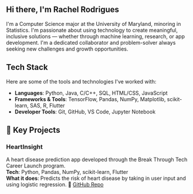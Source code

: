 ## Hi there, I'm Rachel Rodrigues
I'm a Computer Science major at the University of Maryland, minoring in Statistics. I'm passionate about using technology to create meaningful, inclusive solutions — whether through machine learning, research, or app development. I'm a dedicated collaborator and problem-solver always seeking new challenges and growth opportunities.

## Tech Stack

Here are some of the tools and technologies I've worked with:

- **Languages**: Python, Java, C/C++, SQL, HTML/CSS, JavaScript
- **Frameworks & Tools**: TensorFlow, Pandas, NumPy, Matplotlib, scikit-learn, SAS, R, Flutter
- **Developer Tools**: Git, GitHub, VS Code, Jupyter Notebook

## 🚀 Key Projects

### HeartInsight  
A heart disease prediction app developed through the Break Through Tech Career Launch program.  
**Tech**: Python, Pandas, NumPy, scikit-learn, Flutter  
**What it does**: Predicts the risk of heart disease by taking in user input and using logistic regression.
🔗 [GitHub Repo](https://github.com/rachelrodrigues/HeartInsight)
<!--
**rachelrodrigues/rachelrodrigues** is a ✨ _special_ ✨ repository because its `README.md` (this file) appears on your GitHub profile.

Here are some ideas to get you started:

- 🔭 I’m currently working on ...
- 🌱 I’m currently learning ...
- 👯 I’m looking to collaborate on ...
- 🤔 I’m looking for help with ...
- 💬 Ask me about ...
- 📫 How to reach me: ...
- 😄 Pronouns: ...
- ⚡ Fun fact: ...
-->
